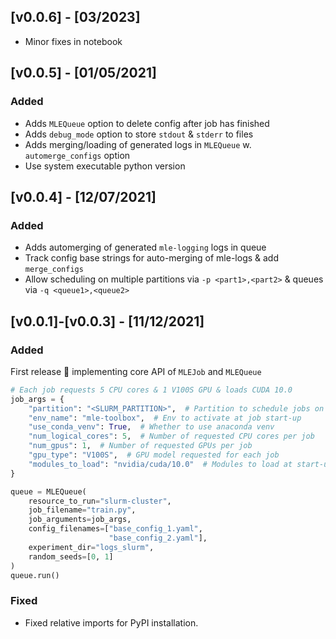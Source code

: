 ## [v0.0.6] - [03/2023]

- Minor fixes in notebook

## [v0.0.5] - [01/05/2021]

### Added

- Adds `MLEQueue` option to delete config after job has finished
- Adds `debug_mode` option to store `stdout` & `stderr` to files
- Adds merging/loading of generated logs in `MLEQueue` w. `automerge_configs` option
- Use system executable python version

## [v0.0.4] - [12/07/2021]

### Added

- Adds automerging of generated `mle-logging` logs in queue
- Track config base strings for auto-merging of mle-logs & add `merge_configs`
- Allow scheduling on multiple partitions via `-p <part1>,<part2>` & queues via `-q <queue1>,<queue2>`


## [v0.0.1]-[v0.0.3] - [11/12/2021]

### Added

First release 🤗 implementing core API of `MLEJob` and `MLEQueue`

```python
# Each job requests 5 CPU cores & 1 V100S GPU & loads CUDA 10.0
job_args = {
    "partition": "<SLURM_PARTITION>",  # Partition to schedule jobs on
    "env_name": "mle-toolbox",  # Env to activate at job start-up
    "use_conda_venv": True,  # Whether to use anaconda venv
    "num_logical_cores": 5,  # Number of requested CPU cores per job
    "num_gpus": 1,  # Number of requested GPUs per job
    "gpu_type": "V100S",  # GPU model requested for each job
    "modules_to_load": "nvidia/cuda/10.0"  # Modules to load at start-up
}

queue = MLEQueue(
    resource_to_run="slurm-cluster",
    job_filename="train.py",
    job_arguments=job_args,
    config_filenames=["base_config_1.yaml",
                      "base_config_2.yaml"],
    experiment_dir="logs_slurm",
    random_seeds=[0, 1]
)
queue.run()
```

### Fixed

- Fixed relative imports for PyPI installation.
